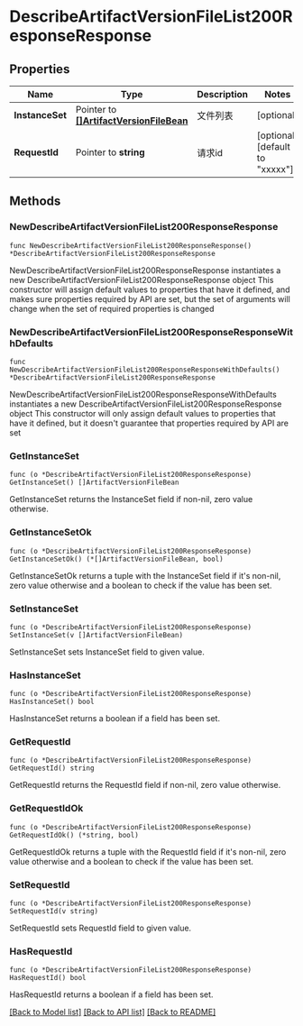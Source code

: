 # DescribeArtifactVersionFileList200ResponseResponse

## Properties

Name | Type | Description | Notes
------------ | ------------- | ------------- | -------------
**InstanceSet** | Pointer to [**[]ArtifactVersionFileBean**](ArtifactVersionFileBean.md) | 文件列表 | [optional] 
**RequestId** | Pointer to **string** | 请求id | [optional] [default to "xxxxx"]

## Methods

### NewDescribeArtifactVersionFileList200ResponseResponse

`func NewDescribeArtifactVersionFileList200ResponseResponse() *DescribeArtifactVersionFileList200ResponseResponse`

NewDescribeArtifactVersionFileList200ResponseResponse instantiates a new DescribeArtifactVersionFileList200ResponseResponse object
This constructor will assign default values to properties that have it defined,
and makes sure properties required by API are set, but the set of arguments
will change when the set of required properties is changed

### NewDescribeArtifactVersionFileList200ResponseResponseWithDefaults

`func NewDescribeArtifactVersionFileList200ResponseResponseWithDefaults() *DescribeArtifactVersionFileList200ResponseResponse`

NewDescribeArtifactVersionFileList200ResponseResponseWithDefaults instantiates a new DescribeArtifactVersionFileList200ResponseResponse object
This constructor will only assign default values to properties that have it defined,
but it doesn't guarantee that properties required by API are set

### GetInstanceSet

`func (o *DescribeArtifactVersionFileList200ResponseResponse) GetInstanceSet() []ArtifactVersionFileBean`

GetInstanceSet returns the InstanceSet field if non-nil, zero value otherwise.

### GetInstanceSetOk

`func (o *DescribeArtifactVersionFileList200ResponseResponse) GetInstanceSetOk() (*[]ArtifactVersionFileBean, bool)`

GetInstanceSetOk returns a tuple with the InstanceSet field if it's non-nil, zero value otherwise
and a boolean to check if the value has been set.

### SetInstanceSet

`func (o *DescribeArtifactVersionFileList200ResponseResponse) SetInstanceSet(v []ArtifactVersionFileBean)`

SetInstanceSet sets InstanceSet field to given value.

### HasInstanceSet

`func (o *DescribeArtifactVersionFileList200ResponseResponse) HasInstanceSet() bool`

HasInstanceSet returns a boolean if a field has been set.

### GetRequestId

`func (o *DescribeArtifactVersionFileList200ResponseResponse) GetRequestId() string`

GetRequestId returns the RequestId field if non-nil, zero value otherwise.

### GetRequestIdOk

`func (o *DescribeArtifactVersionFileList200ResponseResponse) GetRequestIdOk() (*string, bool)`

GetRequestIdOk returns a tuple with the RequestId field if it's non-nil, zero value otherwise
and a boolean to check if the value has been set.

### SetRequestId

`func (o *DescribeArtifactVersionFileList200ResponseResponse) SetRequestId(v string)`

SetRequestId sets RequestId field to given value.

### HasRequestId

`func (o *DescribeArtifactVersionFileList200ResponseResponse) HasRequestId() bool`

HasRequestId returns a boolean if a field has been set.


[[Back to Model list]](../README.md#documentation-for-models) [[Back to API list]](../README.md#documentation-for-api-endpoints) [[Back to README]](../README.md)



